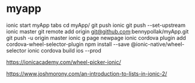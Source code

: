 # myapp
ionic start myApp tabs
cd myApp/
git push ionic
git push --set-upstream ionic master
git remote add origin git@github.com:bennypollak/myApp.git
git push -u origin master
ionic g page newpage
ionic cordova plugin add cordova-wheel-selector-plugin
npm install --save @ionic-native/wheel-selector
ionic cordova build ios --prod

https://ionicacademy.com/wheel-picker-ionic/


https://www.joshmorony.com/an-introduction-to-lists-in-ionic-2/

